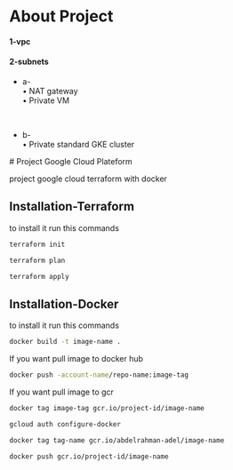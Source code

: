 # About Project
<h4>1-vpc</h4>
<h4>2-subnets</h4>
<ul>
<li><p>a-<br>
    • NAT gateway<br>
    • Private VM</p><br>
    </li>
</ul>

<ul>  
<li>b-<br>
    • Private standard GKE cluster
</li>
</ul>
# Project Google Cloud Plateform

project google cloud terraform with docker

## Installation-Terraform

to install it run this commands

```bash
terraform init
```
```bash
terraform plan
```
```bash
terraform apply
```
## Installation-Docker

to install it run this commands

```bash
docker build -t image-name .
```
If you want pull image to docker hub

```bash
docker push -account-name/repo-name:image-tag
```
If you want pull image to gcr

```bash
docker tag image-tag gcr.io/project-id/image-name
```
```bash
gcloud auth configure-docker
```
```bash
docker tag tag-name gcr.io/abdelrahman-adel/image-name
```
```bash
docker push gcr.io/project-id/image-name
```

